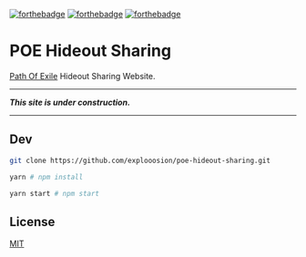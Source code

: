[![forthebadge](https://forthebadge.com/images/badges/makes-people-smile.svg)](https://forthebadge.com)
[![forthebadge](https://forthebadge.com/images/badges/built-with-love.svg)](https://forthebadge.com)
[![forthebadge](https://forthebadge.com/images/badges/uses-css.svg)](https://forthebadge.com)

# POE Hideout Sharing

[Path Of Exile](https://www.pathofexile.com/game) Hideout Sharing Website.

---

***This site is under construction.***

---

## Dev

```sh
git clone https://github.com/explooosion/poe-hideout-sharing.git
```

```sh
yarn # npm install
```

```sh
yarn start # npm start
```

## License

[MIT](http://opensource.org/licenses/MIT)
